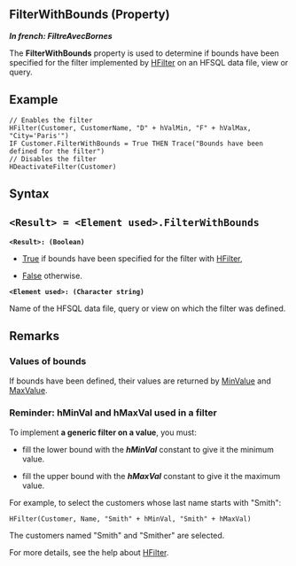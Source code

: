 


## FilterWithBounds (Property)

***In french: FiltreAvecBornes***
	



<a name="XUse"></a>
<a name="Use"></a>
<a name="description"></a>
The **FilterWithBounds** property is used to determine if bounds have been specified for the filter implemented by [HFilter](../WDLang4/3044100.md) on an HFSQL data file, view or query.






<a name="Example1"></a>
<a name="sample_code"></a>

## Example


```wl
// Enables the filter
HFilter(Customer, CustomerName, "D" + hValMin, "F" + hValMax, "City='Paris'")
IF Customer.FilterWithBounds = True THEN Trace("Bounds have been defined for the filter")
// Disables the filter
HDeactivateFilter(Customer)
```

<a name="XSYNTAX"></a>
<a name="SYNTAX1"></a>

## Syntax

`<Result> = <Element used>.FilterWithBounds`
---

**`<Result>: (Boolean)`**



- <u><u><u><u>True</u></u></u></u> if bounds have been specified for the filter with [HFilter](../WDLang4/3044100.md), 

- <u><u><u><u>False</u></u></u></u> otherwise.




**`<Element used>: (Character string)`**

Name of the HFSQL data file, query or view on which the filter was defined.  



<a name="NOTE0"></a>
<a name="NOTE0_1"></a>

## Remarks


### Values of bounds
<a name="values_bounds_ELTPARAGRAPHE000070"></a>

If bounds have been defined, their values are returned by [MinValue](../Proprietes/2510008.md) and [MaxValue](../Proprietes/2510009.md).
<a name="NOTE0_2"></a>


### Reminder: hMinVal and hMaxVal used in a filter
<a name="reminder_hminval_and_hmaxval_used_filter_ELTPARAGRAPHE000083"></a>

To implement **a generic filter on a value**, you must:

- fill the lower bound with the ***hMinVal*** constant to give it the minimum value.

- fill the upper bound with the ***hMaxVal*** constant to give it the maximum value.




For example, to select the customers whose last name starts with "Smith":


```wl
HFilter(Customer, Name, "Smith" + hMinVal, "Smith" + hMaxVal)
```
The customers named "Smith" and "Smither" are selected.

For more details, see the help about [HFilter](../WDLang4/3044100.md).


